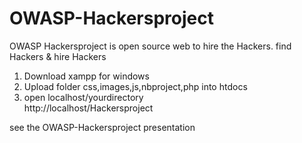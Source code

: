 # OWASP-Hackersproject
OWASP Hackersproject is open source web to hire the Hackers. find Hackers &amp; hire Hackers<br>
1. Download xampp for windows<br>
2. Upload folder css,images,js,nbproject,php into htdocs <br>
3. open localhost/yourdirectory<br>
   http://localhost/Hackersproject

see the OWASP-Hackersproject presentation

